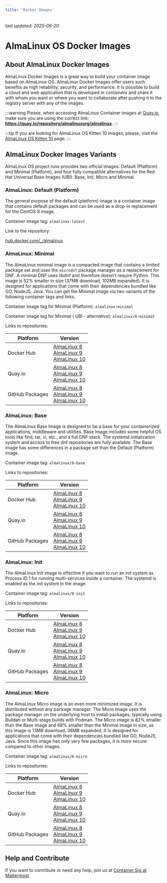 ```yaml
---
title: 'Docker Images'
--- 
```


###### last updated: 2025-06-20

# AlmaLinux OS Docker Images

## About AlmaLinux Docker Images 

AlmaLinux Docker Images is a great way to build your container image based on AlmaLinux OS. AlmaLinux Docker Images offer users such benefits as high reliability, security, and performance. It is possible to build a cloud and web application that is developed in containers and share it with whom you want or where you want to collaborate after pushing it to the registry server with any of the images. 

:::warning
Please, when accessing AlmaLinux Container images at [Quay.io](https://quay.io/repository/almalinuxorg/almalinux), make sure you are using the correct link: **https://quay.io/repository/almalinuxorg/almalinux**.
:::

:::tip
If you are looking for AlmaLinux OS Kitten 10 images, please, visit the [AlmaLinux OS Kitten 10](/development/almalinux-os-kitten-10) page.
:::

## AlmaLinux Docker Images Variants

AlmaLinux OS project now provides two official images: Default (Platform) and Minimal (Platform), and four fully compatible alternatives for the Red Hat Universal Base Images (UBI): Base, Init, Micro and Minimal.

### AlmaLinux: Default (Platform)

The general purpose of the default (platform) image is a container image that contains default packages and can be used as a drop-in replacement for the CentOS 8 image. 

Container image tag: `almalinux:latest`

Link to the repository:  

[hub.docker.com/_/almalinux](https://hub.docker.com/_/almalinux)

### AlmaLinux: Minimal
The AlmaLinux minimal image is a compacted image that contains a limited package set and uses the `microdnf` package manager as a replacement for DNF. A minimal DNF uses libdnf and therefore doesn't require Python. This image is 52% smaller in size (37MB download, 102MB expanded). It is designed for applications that come with their dependencies bundled like GO, NodeJS, Java. You can get the Minimal image via two variants of the following container tags and links.

Container image tag for Minimal (Platform): `almalinux:minimal`

Container image tag for Minimal ( UBI - alternative): `almalinux/8-minimal`

Links to repositories:

| Platform | Version |
| --- | --- |
| Docker Hub | [AlmaLinux 8](https://hub.docker.com/r/almalinux/8-minimal)<br>[AlmaLinux 9](https://hub.docker.com/r/almalinux/9-minimal)<br>[AlmaLinux 10](https://hub.docker.com/r/almalinux/10-minimal) | 
| Quay.io | [AlmaLinux 8](https://quay.io/repository/almalinuxorg/8-minimal)<br>[AlmaLinux 9](https://quay.io/repository/almalinuxorg/9-minimal)<br>[AlmaLinux 10](https://quay.io/repository/almalinuxorg/10-minimal) | |
| GitHub Packages | [AlmaLinux 8](https://github.com/orgs/AlmaLinux/packages/container/package/8-minimal)<br>[AlmaLinux 9](https://github.com/orgs/AlmaLinux/packages/container/package/9-minimal)<br>[AlmaLinux 10](https://github.com/orgs/AlmaLinux/packages/container/package/10-minimal) |

### AlmaLinux: Base

The AlmaLinux Base Image is designed to be a base for your containerized applications, middleware and utilities. Base Image includes some helpful OS tools like find, tar, vi, etc., and a full DNF stack. The systemd initialization system and access to free dnf repositories are fully available. The Base image has some differences in a package set than the Default (Platform) image.

Container image tag: `almalinux/8-base`

Links to repositories:

| Platform | Version |
| --- | --- |
| Docker Hub | [AlmaLinux 8](https://hub.docker.com/r/almalinux/8-base)<br>[AlmaLinux 9](https://hub.docker.com/r/almalinux/9-base)<br>[AlmaLinux 10](https://hub.docker.com/r/almalinux/10-base)| 
| Quay.io | [AlmaLinux 8](https://quay.io/repository/almalinuxorg/8-base)<br>[AlmaLinux 9](https://quay.io/repository/almalinuxorg/9-base)<br>[AlmaLinux 10](https://quay.io/repository/almalinuxorg/10-base) |
| GitHub Packages | [AlmaLinux 8](https://github.com/orgs/AlmaLinux/packages/container/package/8-base)<br>[AlmaLinux 9](https://github.com/orgs/AlmaLinux/packages/container/package/9-base)<br>[AlmaLinux 10](https://github.com/orgs/AlmaLinux/packages/container/package/10-base) |

### AlmaLinux: Init 

The AlmaLinux Init image is effective if you want to run an init system as Process ID 1 for running multi-services inside a container. The systemd is enabled as the init system in the image.

Container image tag: `almalinux/8-init`

Links to repositories:

| Platform | Version |
| --- | --- |
| Docker Hub | [AlmaLinux 8](https://hub.docker.com/r/almalinux/8-init)<br>[AlmaLinux 9](https://hub.docker.com/r/almalinux/9-init)<br>[AlmaLinux 10](https://hub.docker.com/r/almalinux/10-init) | 
| Quay.io | [AlmaLinux 8](https://quay.io/repository/almalinuxorg/8-init)<br>[AlmaLinux 9](https://quay.io/repository/almalinuxorg/9-init)<br>[AlmaLinux 10](https://quay.io/repository/almalinuxorg/10-init)|
| GitHub Packages | [AlmaLinux 8](https://github.com/orgs/AlmaLinux/packages/container/package/8-init)<br>[AlmaLinux 9](https://github.com/orgs/AlmaLinux/packages/container/package/9-init)<br>[AlmaLinux 10](https://github.com/orgs/AlmaLinux/packages/container/package/10-init) |

### AlmaLinux: Micro

The AlmaLinux Micro image is an even more minimized image. It is distributed without any package manager. The Micro image uses the package manager on the underlying host to install packages, typically using Buildah or Multi-stage builds with Podman. The Micro image is 82% smaller than the Base image and 68% smaller than the Minimal image in size, as this image is 13MB download, 36MB expanded. It is designed for applications that come with their dependencies bundled like GO, NodeJS, Java. Since this image has only very few packages, it is more secure compared to other images.

Container image tag: `almalinux/8-micro`

Links to repositories:

| Platform | Version |
| --- | --- |
| Docker Hub | [AlmaLinux 8](https://hub.docker.com/r/almalinux/8-micro)<br>[AlmaLinux 9](https://hub.docker.com/r/almalinux/9-micro)<br>[AlmaLinux 10](https://hub.docker.com/r/almalinux/10-micro) | 
| Quay.io | [AlmaLinux 8](https://quay.io/repository/almalinuxorg/8-micro)<br>[AlmaLinux 9](https://quay.io/repository/almalinuxorg/9-micro)<br>[AlmaLinux 10](https://quay.io/repository/almalinuxorg/10-micro) |
| GitHub Packages | [AlmaLinux 8](https://github.com/orgs/AlmaLinux/packages/container/package/8-micro)<br>[AlmaLinux 9](https://github.com/orgs/AlmaLinux/packages/container/package/9-micro)<br>[AlmaLinux 10](https://github.com/orgs/AlmaLinux/packages/container/package/10-micro) |

## Help and Contribute
If you want to contribute or need any help, join us at [Container Sig at Mattermost](https://chat.almalinux.org/almalinux/channels/sigvirtcontainer).
